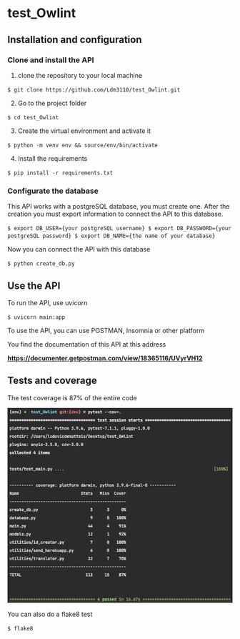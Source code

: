 # test_Owlint

## Installation and configuration

### Clone and install the API

1. clone the repository to your local machine

`
$ git clone https://github.com/Ldm3110/test_Owlint.git
`

2. Go to the project folder

`
$ cd test_Owlint
`

3. Create the virtual environment and activate it

`
$ python -m venv env && source/env/bin/activate
`

4. Install the requirements

`
$ pip install -r requirements.txt
`

### Configurate the database

This API works with a postgreSQL database, you must create one. After the creation you must export information to connect the API to this database.

`
$ export DB_USER={your postgreSQL username}
$ export DB_PASSWORD={your postgreSQL password}
$ export DB_NAME={the name of your database}
`

Now you can connect the API with this database 

`
$ python create_db.py
`

## Use the API

To run the API, use uvicorn

`
$ uvicorn main:app
`

To use the API, you can use POSTMAN, Insomnia or other platform

You find the documentation of this API at this address

**https://documenter.getpostman.com/view/18365116/UVyrVH12**

## Tests and coverage

The test coverage is 87% of the entire code

![Screenshot](ScreenCoverage.png)

You can also do a flake8 test 

`
$ flake8
`